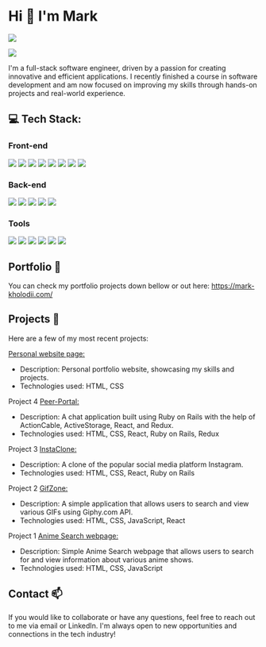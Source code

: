 # Hi 👋 I'm Mark
![](https://komarev.com/ghpvc/?username=MarkXtenda)

<img src="https://github-profile-trophy.vercel.app/?username=MarkXtenda"/>

I'm a full-stack software engineer, driven by a passion for creating innovative and efficient applications. I recently finished a course in software development and am now focused on improving my skills through hands-on projects and real-world experience.

## 💻 Tech Stack:
### Front-end
<div class="front-end">
  <img src="https://img.shields.io/badge/HTML5-E34F26?style=for-the-badge&logo=html5&logoColor=white"/>
  <img src="https://img.shields.io/badge/CSS3-1572B6?style=for-the-badge&logo=css3&logoColor=white"/>
  <img src="https://img.shields.io/badge/Bootstrap-563D7C?style=for-the-badge&logo=bootstrap&logoColor=white"/>
  <img src="https://img.shields.io/badge/Sass-CC6699?style=for-the-badge&logo=sass&logoColor=white"/>
  <img src="https://img.shields.io/badge/JavaScript-F7DF1E?style=for-the-badge&logo=javascript&logoColor=black"/>
  <img src="https://img.shields.io/badge/TypeScript-007ACC?style=for-the-badge&logo=typescript&logoColor=white"/>
  <img src="https://img.shields.io/badge/React-20232A?style=for-the-badge&logo=react&logoColor=61DAFB"/>
  <img src="https://img.shields.io/badge/Redux-593D88?style=for-the-badge&logo=redux&logoColor=white"/>
</div>

### Back-end
<div class="back-end">
  <img src="https://img.shields.io/badge/Ruby-CC342D?style=for-the-badge&logo=ruby&logoColor=white"/>
  <img src="https://img.shields.io/badge/Ruby_on_Rails-CC0000?style=for-the-badge&logo=ruby-on-rails&logoColor=white"/>
  <img src="https://img.shields.io/badge/SQLite-07405E?style=for-the-badge&logo=sqlite&logoColor=white"/>
  <img src="https://img.shields.io/badge/MySQL-00000F?style=for-the-badge&logo=mysql&logoColor=white"/>
  <img src="https://img.shields.io/badge/Node.js-43853D?style=for-the-badge&logo=node.js&logoColor=white"/>
</div>

### Tools
<div class="tools">
  <img src="https://img.shields.io/badge/Shell_Script-121011?style=for-the-badge&logo=gnu-bash&logoColor=white"/>
  <img src="https://img.shields.io/badge/GIT-E44C30?style=for-the-badge&logo=git&logoColor=white"/>
  <img src="https://img.shields.io/badge/Ubuntu-E95420?style=for-the-badge&logo=ubuntu&logoColor=white"/>
  <img src="https://img.shields.io/badge/Linux-FCC624?style=for-the-badge&logo=linux&logoColor=black"/>
  <img src="https://img.shields.io/badge/Netlify-00C7B7?style=for-the-badge&logo=netlify&logoColor=white"/>
  <img src="https://img.shields.io/badge/Heroku-430098?style=for-the-badge&logo=heroku&logoColor=white"/>
</div>


## Portfolio 🔭
You can check my portfolio projects down bellow or out here: https://mark-kholodii.com/

## Projects 🚧
Here are a few of my most recent projects:

<a href="https://mark-kholodii.com/">Personal website page:</a>
* Description: Personal portfolio website, showcasing my skills and projects.
* Technologies used: HTML, CSS

Project 4 <a href="https://github.com/MarkXtenda/peer-portal">Peer-Portal:</a>
* Description: A chat application built using Ruby on Rails with the help of ActionCable, ActiveStorage, React, and Redux.
* Technologies used:  HTML, CSS, React, Ruby on Rails, Redux

Project 3 <a href="https://github.com/MarkXtenda/instagram-clone">InstaClone:</a>
* Description: A clone of the popular social media platform Instagram.
* Technologies used: HTML, CSS, React, Ruby on Rails

Project 2 <a href="https://gifzone-by-mark.netlify.app/">GifZone:</a>
* Description: A simple application that allows users to search and view various GIFs using Giphy.com API.
* Technologies used: HTML, CSS, JavaScript, React

Project 1 <a href="https://anime-search-by-mark.netlify.app/">Anime Search webpage:</a>
* Description: Simple Anime Search webpage that allows users to search for and view information about various anime shows.
* Technologies used: HTML, CSS, JavaScript

## Contact 📫
If you would like to collaborate or have any questions, feel free to reach out to me via email or LinkedIn. I'm always open to new opportunities and connections in the tech industry!


<!--
**MarkXtenda/MarkXtenda** is a ✨ _special_ ✨ repository because its `README.md` (this file) appears on your GitHub profile.

Here are some ideas to get you started:

- 🔭 I’m currently working on ...
- 🌱 I’m currently learning ...
- 👯 I’m looking to collaborate on ...
- 🤔 I’m looking for help with ...
- 💬 Ask me about ...
- 📫 How to reach me: ...
- 😄 Pronouns: ...
- ⚡ Fun fact: ...
-->
